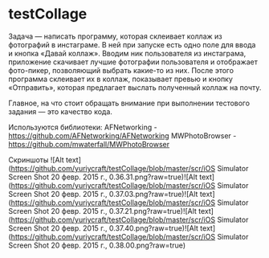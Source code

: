 testCollage
===========
  Задача — написать программу, которая склеивает коллаж из фотографий в инстаграме.
В ней при запуске есть одно поле для ввода и кнопка «Давай коллаж». Вводим ник пользователя из инстаграма, приложение скачивает лучшие фотографии пользователя и отображает фото-пикер, позволяющий выбрать какие-то из них.
После этого программа склеивает их в коллаж, показывает превью и кнопку «Отправить», которая предлагает выслать полученный коллаж на почту.

Главное, на что стоит обращать внимание при выполнении тестового задания — это качество кода.


Используются библиотеки:
AFNetworking  - https://github.com/AFNetworking/AFNetworking
MWPhotoBrowser  - https://github.com/mwaterfall/MWPhotoBrowser

Скриншоты 
![Alt text](https://github.com/yuriycraft/testCollage/blob/master/scr/iOS Simulator Screen Shot 20 февр. 2015 г., 0.36.31.png?raw=true)![Alt text](https://github.com/yuriycraft/testCollage/blob/master/scr/iOS Simulator Screen Shot 20 февр. 2015 г., 0.37.03.png?raw=true)![Alt text](https://github.com/yuriycraft/testCollage/blob/master/scr/iOS Simulator Screen Shot 20 февр. 2015 г., 0.37.21.png?raw=true)![Alt text](https://github.com/yuriycraft/testCollage/blob/master/scr/iOS Simulator Screen Shot 20 февр. 2015 г., 0.37.40.png?raw=true)![Alt text](https://github.com/yuriycraft/testCollage/blob/master/scr/iOS Simulator Screen Shot 20 февр. 2015 г., 0.38.00.png?raw=true)

